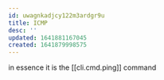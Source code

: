 ```yaml
---
id: uwagnkadjcy122m3ardgr9u
title: ICMP
desc: ''
updated: 1641881167045
created: 1641879998575
---
```



in essence it is the [[cli.cmd.ping]] command
